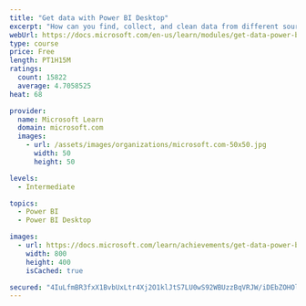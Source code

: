 ```yaml
---
title: "Get data with Power BI Desktop"
excerpt: "How can you find, collect, and clean data from different sources? Power BI is a tool for making sense of your data. You will learn tricks to make data-gathering easier."
webUrl: https://docs.microsoft.com/en-us/learn/modules/get-data-power-bi/
type: course
price: Free
length: PT1H15M
ratings:
  count: 15822
  average: 4.7058525
heat: 68

provider:
  name: Microsoft Learn
  domain: microsoft.com
  images:
    - url: /assets/images/organizations/microsoft.com-50x50.jpg
      width: 50
      height: 50

levels:
  - Intermediate

topics:
  - Power BI
  - Power BI Desktop

images:
  - url: https://docs.microsoft.com/learn/achievements/get-data-power-bi-desktop-social.png
    width: 800
    height: 400
    isCached: true

secured: "4IuLfmBR3fxX1BvbUxLtr4Xj2O1klJtS7LU0wS92WBUzzBqVRJW/iDEbZOHOlHAVSxiXJV0NPezqvWhyUNQCamhUoREiJ3zl3M2sni6gqHraHw5i3w0ofzU+357PWWixEyXtVyTTxGytPc9HAxFX4qjqmXK16oJ03QRptnzKrOXoMLBEov8y1KnhddZxEg++C3ulav7LF5aP2z4BRCEWN70x24J4fUt3M64/HWlhUIxpruAPfqz/vJ6cfDpfD2AdiebDBzgZQAWqF/DNUJ1V89CSAiU4sS5UEG0Y230E0UnAN7H+S5Xe9zznFeoj39NLZfQDBOzORyjlXKjCSz3Vbbezm47TwjmSoRECK120sde85KVSEIf/+gLT8anFH7q9cHtso7fsUXR6R2souBK06j/vcwVaRXH0HMH1o+/kgaVRgTSwPu4+B14Gi2GKGlty;cLa38IXJqlrCmnu8OhHkuQ=="
---
```


